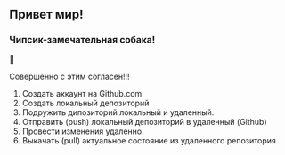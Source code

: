 ## Привет мир!

### Чипсик-замечательная собака! 

  :dog:	 
  
  Совершенно с этим согласен!!!

1. Создать аккаунт на Github.com
2. Создать локальный депозиторий
3. Подружить дипозиторий локальный и удаленный.
4. Отправить (push) локальный депозиторий в удаленный (Github)
5. Провести изменения удаленно.
6. Выкачать (pull) актуальное состояние из удаленного репозитория
